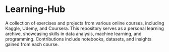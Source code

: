 # Learning-Hub
 A collection of exercises and projects from various online courses, including Kaggle, Udemy, and Coursera. This repository serves as a personal learning archive, showcasing skills in data analysis, machine learning, and programming. Contributions include notebooks, datasets, and insights gained from each course.
